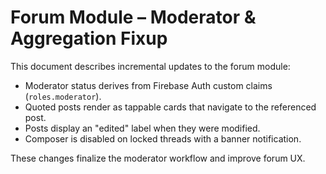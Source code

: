 # Forum Module – Moderator & Aggregation Fixup

This document describes incremental updates to the forum module:

- Moderator status derives from Firebase Auth custom claims (`roles.moderator`).
- Quoted posts render as tappable cards that navigate to the referenced post.
- Posts display an "edited" label when they were modified.
- Composer is disabled on locked threads with a banner notification.

These changes finalize the moderator workflow and improve forum UX.
